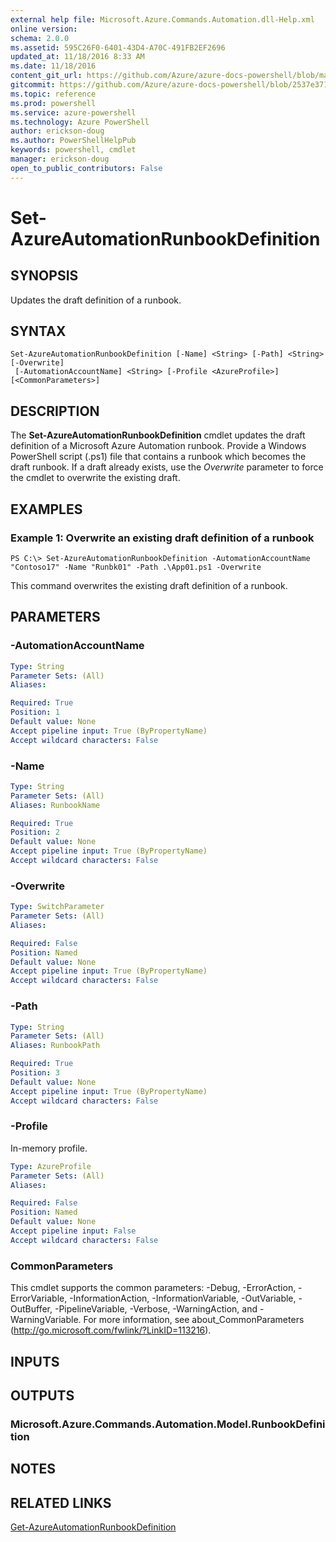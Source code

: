 ```yaml
---
external help file: Microsoft.Azure.Commands.Automation.dll-Help.xml
online version: 
schema: 2.0.0
ms.assetid: 595C26F0-6401-43D4-A70C-491FB2EF2696
updated_at: 11/18/2016 8:33 AM
ms.date: 11/18/2016
content_git_url: https://github.com/Azure/azure-docs-powershell/blob/master/azureps-cmdlets-docs/ServiceManagement/Azure.Automation/v0.9.8/Set-AzureAutomationRunbookDefinition.md
gitcommit: https://github.com/Azure/azure-docs-powershell/blob/2537e371256820c5575d89299741a8f7b6f7e585/azureps-cmdlets-docs/ServiceManagement/Azure.Automation/v0.9.8/Set-AzureAutomationRunbookDefinition.md
ms.topic: reference
ms.prod: powershell
ms.service: azure-powershell
ms.technology: Azure PowerShell
author: erickson-doug
ms.author: PowerShellHelpPub
keywords: powershell, cmdlet
manager: erickson-doug
open_to_public_contributors: False
---
```


# Set-AzureAutomationRunbookDefinition

## SYNOPSIS
Updates the draft definition of a runbook.

## SYNTAX

```
Set-AzureAutomationRunbookDefinition [-Name] <String> [-Path] <String> [-Overwrite]
 [-AutomationAccountName] <String> [-Profile <AzureProfile>] [<CommonParameters>]
```

## DESCRIPTION
The **Set-AzureAutomationRunbookDefinition** cmdlet updates the draft definition of a Microsoft Azure Automation runbook.
Provide a Windows PowerShell script (.ps1) file that contains a runbook which becomes the draft runbook.
If a draft already exists, use the *Overwrite* parameter to force the cmdlet to overwrite the existing draft.

## EXAMPLES

### Example 1: Overwrite an existing draft definition of a runbook
```
PS C:\> Set-AzureAutomationRunbookDefinition -AutomationAccountName "Contoso17" -Name "Runbk01" -Path .\App01.ps1 -Overwrite
```

This command overwrites the existing draft definition of a runbook.

## PARAMETERS

### -AutomationAccountName

```yaml
Type: String
Parameter Sets: (All)
Aliases: 

Required: True
Position: 1
Default value: None
Accept pipeline input: True (ByPropertyName)
Accept wildcard characters: False
```

### -Name

```yaml
Type: String
Parameter Sets: (All)
Aliases: RunbookName

Required: True
Position: 2
Default value: None
Accept pipeline input: True (ByPropertyName)
Accept wildcard characters: False
```

### -Overwrite

```yaml
Type: SwitchParameter
Parameter Sets: (All)
Aliases: 

Required: False
Position: Named
Default value: None
Accept pipeline input: True (ByPropertyName)
Accept wildcard characters: False
```

### -Path

```yaml
Type: String
Parameter Sets: (All)
Aliases: RunbookPath

Required: True
Position: 3
Default value: None
Accept pipeline input: True (ByPropertyName)
Accept wildcard characters: False
```

### -Profile
In-memory profile.

```yaml
Type: AzureProfile
Parameter Sets: (All)
Aliases: 

Required: False
Position: Named
Default value: None
Accept pipeline input: False
Accept wildcard characters: False
```

### CommonParameters
This cmdlet supports the common parameters: -Debug, -ErrorAction, -ErrorVariable, -InformationAction, -InformationVariable, -OutVariable, -OutBuffer, -PipelineVariable, -Verbose, -WarningAction, and -WarningVariable. For more information, see about_CommonParameters (http://go.microsoft.com/fwlink/?LinkID=113216).

## INPUTS

## OUTPUTS

### Microsoft.Azure.Commands.Automation.Model.RunbookDefinition

## NOTES

## RELATED LINKS

[Get-AzureAutomationRunbookDefinition](xref:ServiceManagement/Azure.Automation/v0.9.8/Get-AzureAutomationRunbookDefinition.md)


